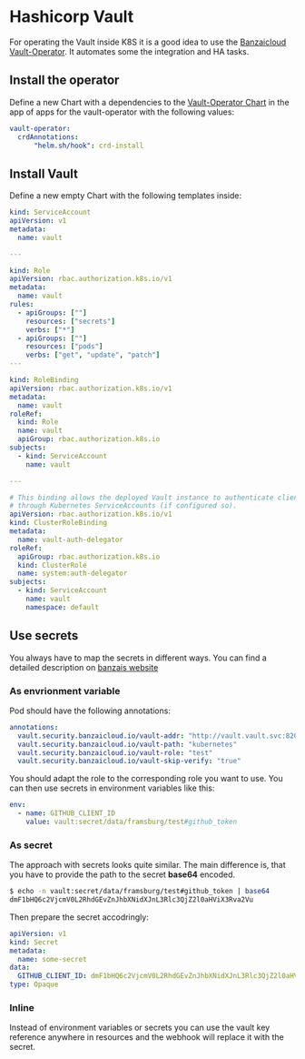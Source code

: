 # Hashicorp Vault

For operating the Vault inside K8S it is a good idea to use the [Banzaicloud Vault-Operator](https://github.com/banzaicloud/bank-vaults).
It automates some the integration and HA tasks.


## Install the operator

Define a new Chart with a dependencies to the
[Vault-Operator Chart](https://artifacthub.io/packages/helm/banzaicloud-stable/vault-operator)
in the app of apps for the vault-operator with the following values:

```yaml
vault-operator:
  crdAnnotations:
      "helm.sh/hook": crd-install
```

## Install Vault

Define a new empty Chart with the following templates inside:

```yaml:rbac.yaml
kind: ServiceAccount
apiVersion: v1
metadata:
  name: vault

---

kind: Role
apiVersion: rbac.authorization.k8s.io/v1
metadata:
  name: vault
rules:
  - apiGroups: [""]
    resources: ["secrets"]
    verbs: ["*"]
  - apiGroups: [""]
    resources: ["pods"]
    verbs: ["get", "update", "patch"]
---

kind: RoleBinding
apiVersion: rbac.authorization.k8s.io/v1
metadata:
  name: vault
roleRef:
  kind: Role
  name: vault
  apiGroup: rbac.authorization.k8s.io
subjects:
  - kind: ServiceAccount
    name: vault

---

# This binding allows the deployed Vault instance to authenticate clients
# through Kubernetes ServiceAccounts (if configured so).
apiVersion: rbac.authorization.k8s.io/v1
kind: ClusterRoleBinding
metadata:
  name: vault-auth-delegator
roleRef:
  apiGroup: rbac.authorization.k8s.io
  kind: ClusterRole
  name: system:auth-delegator
subjects:
  - kind: ServiceAccount
    name: vault
    namespace: default
```

## Use secrets

You always have to map the secrets in different ways. You can find a detailed
description on [banzais website](https://banzaicloud.com/docs/bank-vaults/mutating-webhook/)

### As envrionment variable

Pod should have the following annotations:

```yaml
annotations:
  vault.security.banzaicloud.io/vault-addr: "http://vault.vault.svc:8200"
  vault.security.banzaicloud.io/vault-path: "kubernetes"
  vault.security.banzaicloud.io/vault-role: "test"
  vault.security.banzaicloud.io/vault-skip-verify: "true"
```

You should adapt the role to the corresponding role you want to use.
You can then use secrets in environment variables like this:

```yaml
env:
  - name: GITHUB_CLIENT_ID
    value: vault:secret/data/framsburg/test#github_token
```

### As secret

The approach with secrets looks quite similar. The main difference is, that you
have to provide the path to the secret **base64** encoded.

```bash
$ echo -n vault:secret/data/framsburg/test#github_token | base64
dmF1bHQ6c2VjcmV0L2RhdGEvZnJhbXNidXJnL3Rlc3QjZ2l0aHViX3Rva2Vu
```

Then prepare the secret accodringly:

```yaml
apiVersion: v1
kind: Secret
metadata:
  name: some-secret
data:
  GITHUB_CLIENT_ID: dmF1bHQ6c2VjcmV0L2RhdGEvZnJhbXNidXJnL3Rlc3QjZ2l0aHViX3Rva2Vu
type: Opaque
```

### Inline

Instead of environment variables or secrets you can use the vault key reference
anywhere in resources and the webhook will replace it with the secret.

